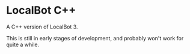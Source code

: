 LocalBot C++
============

A C++ version of LocalBot 3.

This is still in early stages of development, and probably won't work for quite a while.
